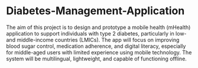 # Diabetes-Management-Application

The aim of this project is to design and prototype a mobile health (mHealth) application to support individuals with type 2 diabetes, particularly in low- and middle-income countries (LMICs). The app will focus on improving blood sugar control, medication adherence, and digital literacy, especially for middle-aged users with limited experience using mobile technology. The system will be multilingual, lightweight, and capable of functioning offline. 
